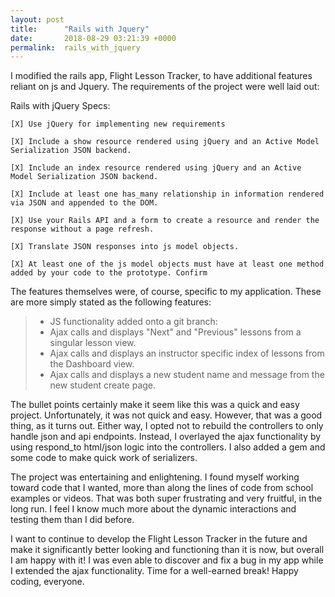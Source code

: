 ```yaml
---
layout: post
title:      "Rails with Jquery"
date:       2018-08-29 03:21:39 +0000
permalink:  rails_with_jquery
---
```



<p>I modified the rails app, Flight Lesson Tracker, to have additional features reliant on js and Jquery. The requirements of the project were well laid out: </p>
<p>Rails with jQuery Specs:</p>

```
[X] Use jQuery for implementing new requirements

[X] Include a show resource rendered using jQuery and an Active Model Serialization JSON backend.

[X] Include an index resource rendered using jQuery and an Active Model Serialization JSON backend.

[X] Include at least one has_many relationship in information rendered via JSON and appended to the DOM.

[X] Use your Rails API and a form to create a resource and render the response without a page refresh.

[X] Translate JSON responses into js model objects.

[X] At least one of the js model objects must have at least one method added by your code to the prototype. Confirm
```

<p>The features themselves were, of course, specific to my application. These are more simply stated as the following features: </p>

> * JS functionality added onto a git branch:
> * Ajax calls and displays "Next" and "Previous" lessons from a singular lesson view. 
> * Ajax calls and displays an instructor specific index of lessons from the Dashboard view. 
> * Ajax calls and displays a new student name and message from the new student create page. 

<p>The bullet points certainly make it seem like this was a quick and easy project. Unfortunately, it was not quick and easy. However, that was a good thing, as it turns out. Either way, I opted not to rebuild the controllers to only handle json and api endpoints. Instead, I overlayed the ajax functionality by using respond_to html/json logic into the controllers. I also added a gem and some code to make quick work of serializers.</p>
<p>The project was entertaining and enlightening. I found myself working toward code that I wanted, more than along the lines of code from school examples or videos. That was both super frustrating and very fruitful, in the long run. I feel I know much more about the dynamic interactions and testing them than I did before. </p>
<p>I want to continue to develop the Flight Lesson Tracker in the future and make it significantly better looking and functioning than it is now, but overall I am happy with it! I was even able to discover and fix a bug in my app while I extended the ajax functionality. Time for a well-earned break! Happy coding, everyone.</p>

